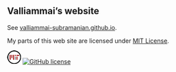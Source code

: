 ## Valliammai&rsquo;s website

See [valliammai-subramanian.github.io](https://valliammai-subramanian.github.io/).

My parts of this web site are licensed under [MIT License](LICENSE.txt). 

[![MIT](assets/images/mit_license_icon-32x32.png)](LICENSE.txt)       [![GitHub license](https://img.shields.io/badge/license-MIT-lightgrey.svg)](https://opensource.org/licenses/MIT)
